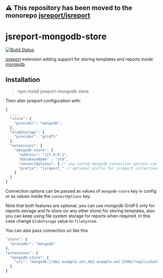 **⚠️ This repository has been moved to the monorepo [jsreport/jsreport](https://github.com/jsreport/jsreport)**
--

# jsreport-mongodb-store

[![Build Status](https://travis-ci.org/jsreport/jsreport-mongodb-store.png?branch=master)](https://travis-ci.org/jsreport/jsreport-mongodb-store)

[jsreport](http://jsreport.net/) extension adding support for storing templates and reports inside [mongodb](https://www.mongodb.org/).

## Installation

> npm install jsreport-mongodb-store

Then alter jsreport configuration with:

```js
{
  ....
  "store": {
    "provider": "mongodb",
  },
  "blobStorage": {
    "provider": "gridFS"
  },
  "extensions": {
    "mongodb-store": {
      "address": "127.0.0.1",
      "databaseName" : "std",
      "connectOptions": { /* any custom mongodb connection options can be passed here */ },
      "prefix": "jsreport_" // optional prefix for jsreport collections, defaults to no prefix
    }
  }
}
```

Connection options can be passed as values of `mongodb-store` key in config or as values inside the `connectOptions` key.

Note that both features are optional, you can use mongodb GridFS only for reports storage and fs-store (or any other store) for storing templates, also you can keep using file system storage for reports when required. In this case change `blobStorage` value to `fileSystem`.

You can also pass connection uri like this

```js
"store": {
  "provider": "mongodb"
},
"extensions": {
  "mongodb-store": {
    "uri": "mongodb://db1.example.net,db2.example.net:2500/?replicaSet=test"
  }
}
```

